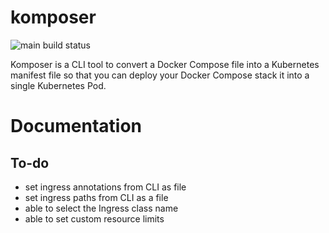 # komposer

![main build status](https://github.com/expobrain/komposer/actions/workflows/main.yml/badge.svg?branch=main)

Komposer is a CLI tool to convert a Docker Compose file into a Kubernetes manifest file so that you can deploy your Docker Compose stack it into a single Kubernetes Pod.

# Documentation

## To-do

- set ingress annotations from CLI as file
- set ingress paths from CLI as a file
- able to select the Ingress class name
- able to set custom resource limits
